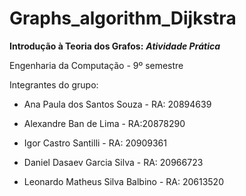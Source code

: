 # Graphs_algorithm_Dijkstra

**Introdução à Teoria dos Grafos:** ***Atividade Prática***

Engenharia da Computação - 9º semestre

Integrantes do grupo:
- Ana Paula dos Santos Souza - RA: 20894639
  
- Alexandre Ban de Lima - RA:20878290
  
- Igor Castro Santilli - RA: 20909361
  
- Daniel Dasaev Garcia Silva - RA: 20966723
  
- Leonardo Matheus Silva Balbino - RA: 20613520
